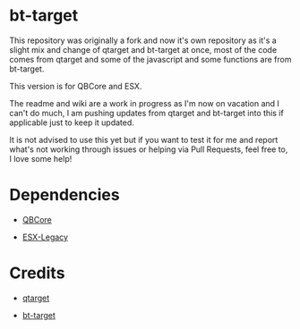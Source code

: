 # bt-target

This repository was originally a fork and now it's own repository as it's a slight mix and change of qtarget and bt-target at once, most of the code comes from qtarget and some of the javascript and some functions are from bt-target.

This version is for QBCore and ESX.

The readme and wiki are a work in progress as I'm now on vacation and I can't do much, I am pushing updates from qtarget and bt-target into this if applicable just to keep it updated.

It is not advised to use this yet but if you want to test it for me and report what's not working through issues or helping via Pull Requests, feel free to, I love some help!

# Dependencies

* [QBCore](https://github.com/qbcore-framework/qb-core)

* [ESX-Legacy](https://github.com/esx-framework/esx-legacy)

# Credits

* [qtarget](https://github.com/QuantusRP/qtarget)

* [bt-target](https://github.com/brentN5/bt-target)
